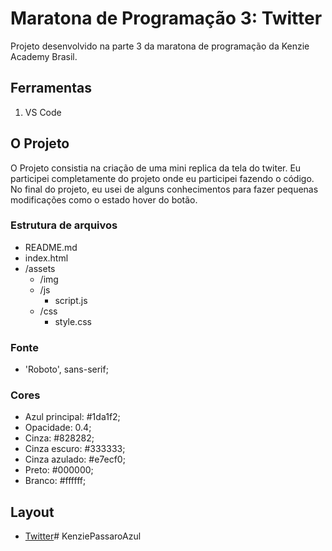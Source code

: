 # Maratona de Programação 3: Twitter

Projeto desenvolvido na parte 3 da maratona de programação da Kenzie Academy Brasil.

## Ferramentas

1. VS Code 

## O Projeto

O Projeto consistia na criação de uma mini replica da tela do twiter. Eu participei completamente do projeto onde eu participei fazendo o código. No final do projeto, eu usei de alguns conhecimentos para fazer pequenas modificações como o estado hover do botão.


### Estrutura de arquivos 

- README.md
- index.html
- /assets
    - /img
    - /js
        - script.js
    - /css
        - style.css

### Fonte

- 'Roboto', sans-serif;

### Cores

- Azul principal: #1da1f2;
- Opacidade: 0.4;
- Cinza: #828282;
- Cinza escuro: #333333;
- Cinza azulado: #e7ecf0;
- Preto: #000000;
- Branco: #ffffff;

## Layout

- [Twitter](./assets/img/twitter.png)# KenziePassaroAzul

